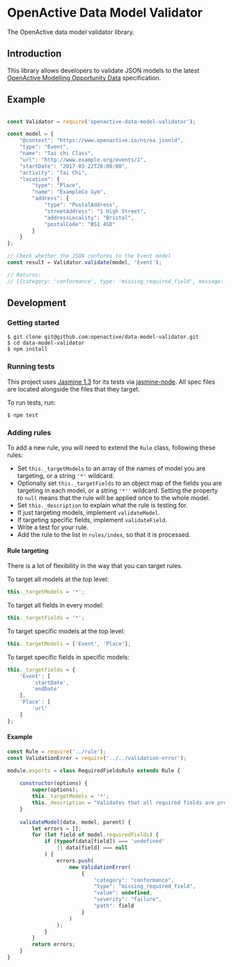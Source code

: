 # OpenActive Data Model Validator

The OpenActive data model validator library.

## Introduction

This library allows developers to validate JSON models to the latest [OpenActive Modelling Opportunity Data](https://www.openactive.io/modelling-opportunity-data/) specification.

## Example

```js

const Validator = require('openactive-data-model-validator');

const model = {
    "@context": "https://www.openactive.io/ns/oa.jsonld",
    "type": "Event",
    "name": "Tai chi Class",
    "url": "http://www.example.org/events/1",
    "startDate": "2017-03-22T20:00:00",
    "activity": "Tai Chi",
    "location": {
        "type": "Place",
        "name": "ExampleCo Gym",
        "address": {
            "type": "PostalAddress",
            "streetAddress": "1 High Street",
            "addressLocality": "Bristol",
            "postalCode": "BS1 4SD"
        }
    }
};

// Check whether the JSON conforms to the Event model
const result = Validator.validate(model, 'Event');

// Returns:
// [{category: 'conformance', type: 'missing_required_field', message: 'Required field is missing.', value: undefined, severity: 'failure', path: '$.context' }, ... ]

```

## Development

### Getting started

```shell
$ git clone git@github.com:openactive/data-model-validator.git
$ cd data-model-validator
$ npm install
```
### Running tests

This project uses [Jasmine 1.3](https://jasmine.github.io/) for its tests via [jasmine-node](https://github.com/mhevery/jasmine-node). All spec files are located alongside the files that they target.

To run tests, run:

```shell
$ npm test
```

### Adding rules

To add a new rule, you will need to extend the `Rule` class, following these rules:

* Set `this._targetModels` to an array of the names of model you are targeting, or a string `'*'` wildcard.
* Optionally set `this._targetFields` to an object map of the fields you are targeting in each model, or a string `'*''` wildcard. Setting the property to `null` means that the rule will be applied once to the whole model.
* Set `this._description` to explain what the rule is testing for.
* If just targeting models, implement `validateModel`.
* If targeting specific fields, implement `validateField`.
* Write a test for your rule.
* Add the rule to the list in `rules/index`, so that it is processed.

#### Rule targeting

There is a lot of flexibility in the way that you can target rules.

To target all models at the top level:

```js
this._targetModels = '*';
```

To target all fields in every model:

```js
this._targetFields = '*';
```

To target specific models at the top level:

```js
this._targetModels = ['Event', 'Place'];
```

To target specific fields in specific models:

```js
this._targetFields = {
    'Event': [
        'startDate',
        'endDate'
    ],
    'Place': [
        'url'
    ]
};
```

#### Example

```js
const Rule = require('../rule');
const ValidationError = require('../../validation-error');

module.exports = class RequiredFieldsRule extends Rule {
    
    constructor(options) {
        super(options);
        this._targetModels = '*';
        this._description = "Validates that all required fields are present in the JSON data.";
    }
    
    validateModel(data, model, parent) {
        let errors = [];
        for (let field of model.requiredFields) {
            if (typeof(data[field]) === 'undefined'
                || data[field] === null
            ) {
                errors.push(
                    new ValidationError(
                        {
                            "category": "conformance",
                            "type": "missing_required_field",
                            "value": undefined,
                            "severity": "failure",
                            "path": field
                        }
                    )
                );
            }
        }
        return errors;
    }
}
```

